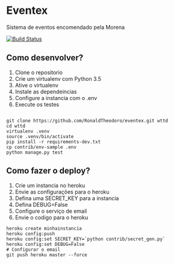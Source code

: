# Eventex

Sistema de eventos encomendado pela Morena

[![Build Status](https://travis-ci.org/RonaldTheodoro/eventex.svg?branch=master)](https://travis-ci.org/RonaldTheodoro/eventex)


## Como desenvolver?

1) Clone o repositorio
2) Crie um virtualenv com Python 3.5
3) Ative o virtualenv
4) Instale as dependeincias
5) Configure a instancia com o .env
6) Execute os testes

```console

git clone https://github.com/RonaldTheodoro/eventex.git wttd
cd wttd
virtualenv .venv
source .venv/bin/activate
pip install -r requirements-dev.txt
cp contrib/env-sample .env
python manage.py test

```

## Como fazer o deploy?

1) Crie um instancia no heroku
2) Envie as configurações para o heroku
3) Defina uma SECRET_KEY para a instancia
4) Defina DEBUG=False
5) Configure o serviço de email
6) Envie o codigo para o heroku

```console
heroku create minhainstancia
heroku config:push
heroku config:set SECRET_KEY=`python contrib/secret_gen.py`
heroku config:set DEBUG=False
# Configurar o email
git push heroku master --force
```
